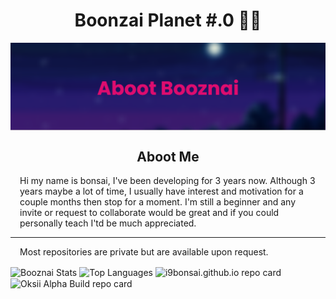<h1 align="center">Boonzai Planet #.0 🤞🏻</h1>
<img align="center" alt="photo banner" src="https://github.com/i9bonsai/i9bonsai/blob/main/Resized%20bannercompleted.png?raw=true">
<h2 align="center">Aboot Me</h2>
<p style="padding-left:15px;padding-right:15px;">Hi my name is bonsai, I've been developing for 3 years now. Although 3 years maybe a lot of time, I usually have interest and motivation for a couple months then stop for a moment. I'm still a beginner and any invite or request to collaborate would be great and if you could personally teach I'td be much appreciated.</p>
<hr>
<p style="padding-left:15px;padding-right:15px;">Most repositories are private but are available upon request.</p>
<p float="left">
 <!-- Markdown version = 
 ![Aboot Photo Banner](https://github.com/i9bonsai/i9bonsai/blob/main/bannercompleted.png?raw=true) -->
 
 <img align="center" alt="Booznai Stats" src="https://github-readme-stats.vercel.app/api?username=i9bonsai&show_icons=true&theme=jolly">

 <!-- Markdown Version = 
 [![Booznai Stats x.X](https://github-readme-stats.vercel.app/api?username=i9bonsai&count_private=true&show_icons=true&theme=jolly)
 ](https://github.com/anuraghazra/github-readme-stats) -->

 <img align="center" alt="Top Languages" src="https://github-readme-stats.vercel.app/api/top-langs/?username=i9bonsai&theme=jolly">

 <!-- Markdown Version = 
 [![Top Langs](https://github-readme-stats.vercel.app/api/top-langs/?username=anuraghazra&theme=jolly)](https://github.com/anuraghazra/github-readme-stats) -->

 <img align="center" alt="i9bonsai.github.io repo card" src="https://github-readme-stats.vercel.app/api/pin/?username=i9bonsai&repo=i9bonsai.github.io&theme=jolly">

 <img align="center" alt="Oksii Alpha Build repo card" src="https://github-readme-stats.vercel.app/api/pin/?username=i9bonsai&repo=Oksii-Concept-Build&theme=jolly">
 
</p>


<!--
**i9bonsai/i9bonsai** is a ✨ _special_ ✨ repository because its `README.md` (this file) appears on your GitHub profile.

Here are some ideas to get you started:

- 🔭 I’m currently working on ...
- 🌱 I’m currently learning ...
- 👯 I’m looking to collaborate on ...
- 🤔 I’m looking for help with ...
- 💬 Ask me about ...
- 📫 How to reach me: ...
- 😄 Pronouns: ...
- ⚡ Fun fact: ...
-->
